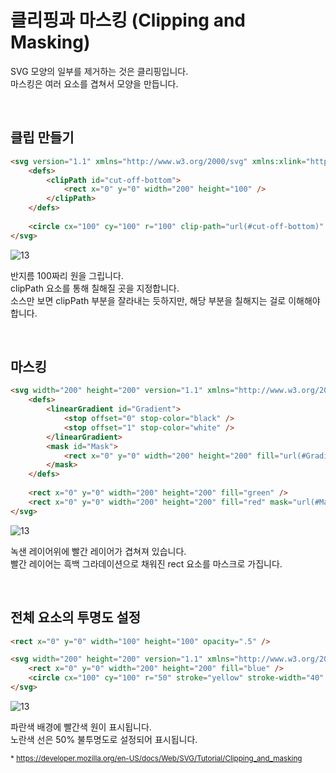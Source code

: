# 클리핑과 마스킹 (Clipping and Masking)

SVG 모양의 일부를 제거하는 것은 클리핑입니다.<br>
마스킹은 여러 요소를 겹쳐서 모양을 만듭니다.

<br>

## 클립 만들기

```html
<svg version="1.1" xmlns="http://www.w3.org/2000/svg" xmlns:xlink="http://www.w3.org/1999/xlink">
    <defs>
        <clipPath id="cut-off-bottom">
            <rect x="0" y="0" width="200" height="100" />
        </clipPath>
    </defs>
    
    <circle cx="100" cy="100" r="100" clip-path="url(#cut-off-bottom)" />
</svg>
```

![13](https://developer.mozilla.org/files/3224/clipdemo.png)

반지름 100짜리 원을 그립니다. <br>
clipPath 요소를 통해 칠해질 곳을 지정합니다. <br>
소스만 보면 clipPath 부분을 잘라내는 듯하지만, 해당 부분을 칠해지는 걸로 이해해야 합니다.

<br>

## 마스킹

```html
<svg width="200" height="200" version="1.1" xmlns="http://www.w3.org/2000/svg" xmlns:xlink="http://www.w3.org/1999/xlink">
    <defs>
        <linearGradient id="Gradient">
            <stop offset="0" stop-color="black" />
            <stop offset="1" stop-color="white" />
        </linearGradient>
        <mask id="Mask">
            <rect x="0" y="0" width="200" height="200" fill="url(#Gradient)"  />
        </mask>
    </defs>
    
    <rect x="0" y="0" width="200" height="200" fill="green" />
    <rect x="0" y="0" width="200" height="200" fill="red" mask="url(#Mask)" />
</svg>
```

![13](https://developer.mozilla.org/files/3234/maskdemo.png)

녹샌 레이어위에 빨간 레이어가 겹쳐져 있습니다.<br>
빨간 레이어는 흑백 그라데이션으로 채워진 rect 요소를 마스크로 가집니다.

<br>

## 전체 요소의 투명도 설정

```html
<rect x="0" y="0" width="100" height="100" opacity=".5" />
```
```html
<svg width="200" height="200" version="1.1" xmlns="http://www.w3.org/2000/svg" xmlns:xlink="http://www.w3.org/1999/xlink">
    <rect x="0" y="0" width="200" height="200" fill="blue" />
    <circle cx="100" cy="100" r="50" stroke="yellow" stroke-width="40" stroke-opacity=".5" fill="red" />
</svg>
```

![13](https://developer.mozilla.org/files/3231/opacitydemo.png)

파란색 배경에 빨간색 원이 표시됩니다.<br>
노란색 선은 50% 불투명도로 설정되어 표시됩니다.

<sub>* https://developer.mozilla.org/en-US/docs/Web/SVG/Tutorial/Clipping_and_masking </sub>